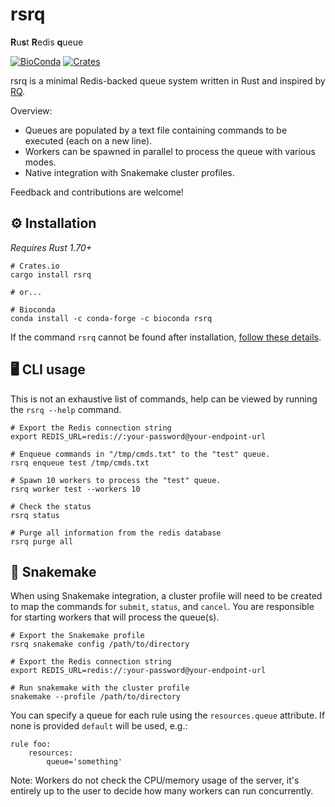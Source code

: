 # rsrq
**R**u**s**t **R**edis **q**ueue

[![BioConda](https://img.shields.io/conda/vn/bioconda/rsrq?color=43b02a)](https://anaconda.org/bioconda/rsrq)
[![Crates](https://img.shields.io/crates/v/rsrq?color=orange)](https://crates.io/crates/rsrq)

rsrq is a minimal Redis-backed queue system written in Rust and inspired by [RQ](https://python-rq.org/).

Overview:

* Queues are populated by a text file containing commands to be executed (each on a new line).
* Workers can be spawned in parallel to process the queue with various modes.
* Native integration with Snakemake cluster profiles.

Feedback and contributions are welcome!

## ⚙ Installation

*Requires Rust 1.70+*

```shell
# Crates.io
cargo install rsrq

# or...

# Bioconda
conda install -c conda-forge -c bioconda rsrq
```

If the command `rsrq` cannot be found after installation, [follow these details](https://doc.rust-lang.org/book/ch14-04-installing-binaries.html).


## 🖥 CLI usage

This is not an exhaustive list of commands, help can be viewed by running the `rsrq --help` command.

```shell
# Export the Redis connection string
export REDIS_URL=redis://:your-password@your-endpoint-url

# Enqueue commands in "/tmp/cmds.txt" to the "test" queue.
rsrq enqueue test /tmp/cmds.txt

# Spawn 10 workers to process the "test" queue.
rsrq worker test --workers 10

# Check the status
rsrq status

# Purge all information from the redis database
rsrq purge all
```

## 🐍 Snakemake

When using Snakemake integration, a cluster profile will need to be created to map the commands for `submit`, `status`, and `cancel`. You are responsible for starting workers that will process the queue(s).

```shell
# Export the Snakemake profile
rsrq snakemake config /path/to/directory

# Export the Redis connection string
export REDIS_URL=redis://:your-password@your-endpoint-url

# Run snakemake with the cluster profile
snakemake --profile /path/to/directory
```

You can specify a queue for each rule using the `resources.queue` attribute. If none is provided `default` will be used, e.g.:

```Snakefile
rule foo:
    resources:
        queue='something'
```

Note: Workers do not check the CPU/memory usage of the server, it's entirely up to the user to decide how many workers can run concurrently.

